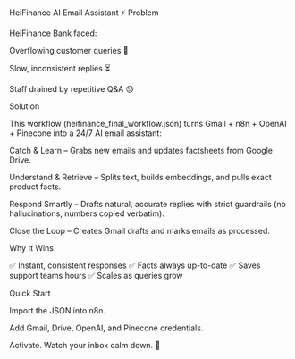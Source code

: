HeiFinance AI Email Assistant ⚡
Problem

HeiFinance Bank faced:

Overflowing customer queries 📩

Slow, inconsistent replies ⏳

Staff drained by repetitive Q&A 😓

Solution

This workflow (heifinance_final_workflow.json) turns Gmail + n8n + OpenAI + Pinecone into a 24/7 AI email assistant:

Catch & Learn – Grabs new emails and updates factsheets from Google Drive.

Understand & Retrieve – Splits text, builds embeddings, and pulls exact product facts.

Respond Smartly – Drafts natural, accurate replies with strict guardrails (no hallucinations, numbers copied verbatim).

Close the Loop – Creates Gmail drafts and marks emails as processed.

Why It Wins

✅ Instant, consistent responses
✅ Facts always up-to-date
✅ Saves support teams hours
✅ Scales as queries grow

Quick Start

Import the JSON into n8n.

Add Gmail, Drive, OpenAI, and Pinecone credentials.

Activate. Watch your inbox calm down. 🧘
